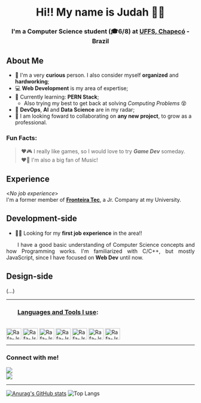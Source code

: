 <!-- ![MasterHead](https://cdn.discordapp.com/attachments/1146587830408188027/1202701734884155423/mario-8bit-coding-banner.gif?ex=65ce6a46&is=65bbf546&hm=ee63ab1b030c513919fd7446ab9258d8b585986741b8697d2a671cb266d52ec9&) -->
<h1 align="center">Hi!! My name is Judah 👋😬</h1>
<h3 align="center">I'm a Computer Science student (🎓6/8) at <a href="https://www.youtube.com/watch?v=dQw4w9WgXcQ">UFFS, Chapecó</a> - Brazil</h3>
<!-- <img align="right" alt="Coding" width="400" src="https://cdn.discordapp.com/attachments/1146587830408188027/1202696383015166022/kira-meme-giphy.webp?ex=65ce654a&is=65bbf04a&hm=b2df6211e0c1589220a4cfa9025654b2ef4621f41787b7385336cc1602a717a3&"> -->

## About Me
- 🧠 I'm a very **curious** person. I also consider myself **organized** and **hardworking**;
- 💻 **Web Development** is my area of expertise;
- 📖 Currently learning: **PERN Stack**;
  - Also trying my best to get back at solving _Computing Problems_ 😵‍
- 🌱 **DevOps**, **AI** and **Data Science** are in my radar;
- 🤝 I am looking foward to collaborating on **any new project**, to grow as a professional.
### Fun Facts:
> ❤️🎮 I really like games, so I would love to try ***Game Dev*** someday. </br>
> ❤️🎵 I'm also a big fan of Music!

<!-- MBTI, working on, Excel, Power BI. -->

## Experience
<_No job experience_> </br>
I'm a former member of [**Fronteira Tec**](https://www.instagram.com/fronteira_tec/), a Jr. Company at my University.
## Development-side
- 👨‍💻 Looking for my **first job experience** in the area!! </br>
<p style="text-indent: 30px; text-align: justify;">
I have a good basic understanding of Computer Science concepts and how Programming works. I'm familiarized with C/C++, but mostly JavaScript, since I have focused on <strong>Web Dev</strong> until now.
</p>
<!-- add link: Porfolio with projects and cv -->
<!-- add: main project I'm working on right now -->
<!-- add: proficiency with languages -->

## Design-side
(...)

---

<h3 style="text-indent: 30px;"><u>Languages and Tools I use</u>:</h3>
  <div style="display: inline_block;"><br>
    <img align="center" alt="Rafa-Js" height="30" width="40" src="https://cdn.jsdelivr.net/gh/devicons/devicon/icons/html5/html5-original.svg">
    <img align="center" alt="Rafa-Js" height="30" width="40" src="https://cdn.jsdelivr.net/gh/devicons/devicon/icons/css3/css3-original.svg">
    <img align="center" alt="Rafa-Js" height="30" width="40" src="https://cdn.jsdelivr.net/gh/devicons/devicon/icons/javascript/javascript-original.svg">
    <img align="center" alt="Rafa-Js" height="30" width="40" src="https://cdn.jsdelivr.net/gh/devicons/devicon/icons/react/react-original.svg">
    <img align="center" alt="Rafa-Js" height="30" width="40" src="https://cdn.jsdelivr.net/gh/devicons/devicon/icons/nodejs/nodejs-original.svg">
    <img align="center" alt="Rafa-Js" height="30" width="40" src="https://cdn.jsdelivr.net/gh/devicons/devicon/icons/postgresql/postgresql-original.svg">
    <img align="center" alt="Rafa-Js" height="30" width="40" src="https://cdn.jsdelivr.net/gh/devicons/devicon/icons/figma/figma-original.svg">  
  </div>

---


### Connect with me!
<div> 
  <a href="https://www.linkedin.com/in/judah-milhomem-97553223b/" target="_blank"><img src="https://img.shields.io/badge/-LinkedIn-%230077B5?style=for-the-badge&logo=linkedin&logoColor=white" target="_blank"></a> 
</div>

<div> 
  <a href="https://www.instagram.com/judahmilhomem_/" target="_blank"><img src="https://img.shields.io/badge/Instagram-E4405F?style=for-the-badge&logo=instagram&logoColor=white" target="_blank"></a> 
</div>
<!-- add: Webflow, Skillshare, Alura, Dribbble -->
<!-- add (extra): Clockify stats -->

---

[![Anurag's GitHub stats](https://github-readme-stats.vercel.app/api?username=judahmilhomem&show_icons=true&theme=tokyonight)](https://github.com/anuraghazra/github-readme-stats)
![Top Langs](https://github-readme-stats.vercel.app/api/top-langs/?username=anuraghazra&layout=compact)
